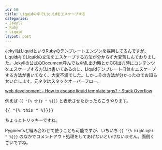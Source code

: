 ```yaml
---
id: 58
title: Liquidの中でLiquidをエスケープする
categories:
- Jekyll
- Ruby
- Liquid
layout: post
---
```


JekyllはLiquidというRubyのテンプレートエンジンを採用してるんですが、Liquid内でLiquidの文法をエスケープする方法が分からず大変苦しんでおりました。Jekyllの公式のDocument呼んでもXML出力時とかCGI出力時にコンテンツをエスケープする方法は書いてあるのに、Liquidテンプレート自体をエスケープする方法が書いてなく、大変不満でした。しかしその方法が分かったのでお知らせいたします。元ネタはスタックオーバーフロー。

[web development - How to escape liquid template tags? - Stack Overflow](http://stackoverflow.com/questions/3426182/how-to-escape-liquid-template-tags "web development - How to escape liquid template tags? - Stack Overflow")

例えば `{{ "{% this " %}}}` と表示させたかったらこうやります。

<pre>&#123;&#123; "&#123;% this " %}&#125;&#125;&#125;</pre>

ちょっとトリッキーですね。

Pygmentsと組み合わせて使うことも可能ですが、いちいち `{{ "{% highlight " %}}}` のなかでコメントアウト処理をしてあげないといけないません。面倒くさいですね。

